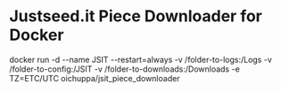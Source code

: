 # Justseed.it Piece Downloader for Docker

docker run -d --name JSIT --restart=always -v /folder-to-logs:/Logs -v /folder-to-config:/JSIT -v /folder-to-downloads:/Downloads -e TZ=ETC/UTC oichuppa/jsit_piece_downloader
